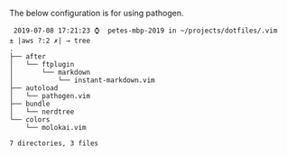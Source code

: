 The below configuration is for using pathogen.

``` 
 2019-07-08 17:21:23 ⌚  petes-mbp-2019 in ~/projects/dotfiles/.vim
± |aws ?:2 ✗| → tree
.
├── after
│   └── ftplugin
│       └── markdown
│           └── instant-markdown.vim
├── autoload
│   └── pathogen.vim
├── bundle
│   └── nerdtree
└── colors
    └── molokai.vim

7 directories, 3 files
```
